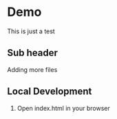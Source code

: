 # Demo
This is just a test

## Sub header
Adding more files

## Local Development
1. Open index.html in your browser